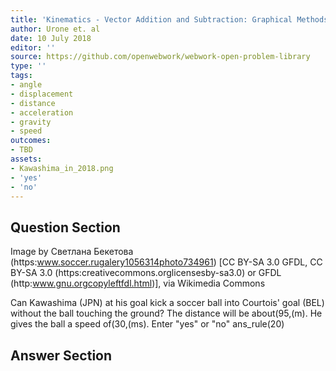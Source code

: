 ```yaml
---
title: 'Kinematics - Vector Addition and Subtraction: Graphical Methods'
author: Urone et. al
date: 10 July 2018
editor: ''
source: https://github.com/openwebwork/webwork-open-problem-library
type: ''
tags:
- angle
- displacement
- distance
- acceleration
- gravity
- speed
outcomes:
- TBD
assets:
- Kawashima_in_2018.png
- 'yes'
- 'no'
---
```


## Question Section 

Image by Светлана Бекетова (https:www.soccer.rugalery1056314photo734961) [CC BY-SA 3.0 GFDL, CC BY-SA 3.0  (https:creativecommons.orglicensesby-sa3.0) or GFDL (http:www.gnu.orgcopyleftfdl.html)], via Wikimedia Commons

 

Can Kawashima (JPN) at his goal kick a soccer ball into Courtois' goal (BEL) without the ball touching the ground? The distance will be about(95,(m). He gives the ball a speed of(30,(ms).
Enter "yes" or "no"
ans_rule(20)

## Answer Section

